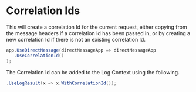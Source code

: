 # Correlation Ids

This will create a correlation Id for the current request, either copying from the message headers if a correlation Id has been passed in, or by creating a new correlation Id if there is not an existing correlation Id.

```csharp
app.UseDirectMessage(directMessageApp => directMessageApp
   .UseCorrelationId()
);
```

The Correlation Id can be added to the Log Context using the following.

```csharp
.UseLogResult(x => x.WithCorrelationId());
```